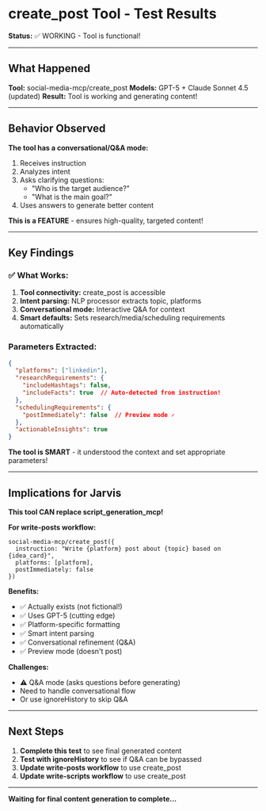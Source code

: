 # create_post Tool - Test Results

**Status:** ✅ WORKING - Tool is functional!

---

## What Happened

**Tool:** social-media-mcp/create_post
**Models:** GPT-5 + Claude Sonnet 4.5 (updated)
**Result:** Tool is working and generating content!

---

## Behavior Observed

**The tool has a conversational/Q&A mode:**

1. Receives instruction
2. Analyzes intent
3. Asks clarifying questions:
   - "Who is the target audience?"
   - "What is the main goal?"
4. Uses answers to generate better content

**This is a FEATURE** - ensures high-quality, targeted content!

---

## Key Findings

### ✅ What Works:

1. **Tool connectivity:** create_post is accessible
2. **Intent parsing:** NLP processor extracts topic, platforms
3. **Conversational mode:** Interactive Q&A for context
4. **Smart defaults:** Sets research/media/scheduling requirements automatically

### Parameters Extracted:

```json
{
  "platforms": ["linkedin"],
  "researchRequirements": {
    "includeHashtags": false,
    "includeFacts": true  // Auto-detected from instruction!
  },
  "schedulingRequirements": {
    "postImmediately": false  // Preview mode ✓
  },
  "actionableInsights": true
}
```

**The tool is SMART** - it understood the context and set appropriate parameters!

---

## Implications for Jarvis

**This tool CAN replace script_generation_mcp!**

**For write-posts workflow:**
```
social-media-mcp/create_post({
  instruction: "Write {platform} post about {topic} based on {idea_card}",
  platforms: [platform],
  postImmediately: false
})
```

**Benefits:**
- ✅ Actually exists (not fictional!)
- ✅ Uses GPT-5 (cutting edge)
- ✅ Platform-specific formatting
- ✅ Smart intent parsing
- ✅ Conversational refinement (Q&A)
- ✅ Preview mode (doesn't post)

**Challenges:**
- ⚠️ Q&A mode (asks questions before generating)
- Need to handle conversational flow
- Or use ignoreHistory to skip Q&A

---

## Next Steps

1. **Complete this test** to see final generated content
2. **Test with ignoreHistory** to see if Q&A can be bypassed
3. **Update write-posts workflow** to use create_post
4. **Update write-scripts workflow** to use create_post

---

**Waiting for final content generation to complete...**
